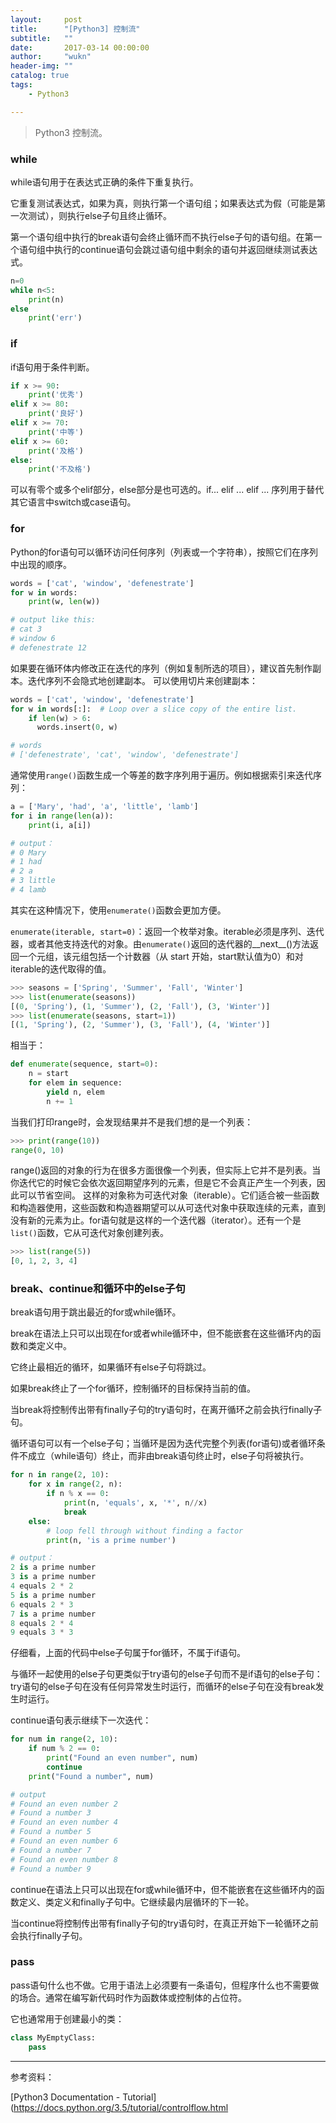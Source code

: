 ```yaml
---
layout:     post
title:      "[Python3] 控制流"
subtitle:   ""
date:       2017-03-14 00:00:00
author:     "wukn"
header-img: ""
catalog: true
tags:
    - Python3

---
```


> Python3 控制流。

### while

while语句用于在表达式正确的条件下重复执行。

它重复测试表达式，如果为真，则执行第一个语句组；如果表达式为假（可能是第一次测试），则执行else子句且终止循环。

第一个语句组中执行的break语句会终止循环而不执行else子句的语句组。在第一个语句组中执行的continue语句会跳过语句组中剩余的语句并返回继续测试表达式。

```python
n=0
while n<5:
    print(n)
else
    print('err')
```

### if

if语句用于条件判断。

```python
if x >= 90:
    print('优秀')
elif x >= 80:
    print('良好')
elif x >= 70:
    print('中等')
elif x >= 60:
    print('及格')
else:
    print('不及格')
```

可以有零个或多个elif部分，else部分是也可选的。if... elif ... elif ... 序列用于替代其它语言中switch或case语句。

### for

Python的for语句可以循环访问任何序列（列表或一个字符串），按照它们在序列中出现的顺序。

```python
words = ['cat', 'window', 'defenestrate']
for w in words:
    print(w, len(w))

# output like this:
# cat 3
# window 6
# defenestrate 12
```

如果要在循环体内修改正在迭代的序列（例如复制所选的项目），建议首先制作副本。迭代序列不会隐式地创建副本。 可以使用切片来创建副本：

```python
words = ['cat', 'window', 'defenestrate']
for w in words[:]:  # Loop over a slice copy of the entire list.
    if len(w) > 6:
      words.insert(0, w)

# words
# ['defenestrate', 'cat', 'window', 'defenestrate']
```

通常使用`range()`函数生成一个等差的数字序列用于遍历。例如根据索引来迭代序列：

```python
a = ['Mary', 'had', 'a', 'little', 'lamb']
for i in range(len(a)):
    print(i, a[i])

# output：
# 0 Mary
# 1 had
# 2 a
# 3 little
# 4 lamb
```

其实在这种情况下，使用`enumerate()`函数会更加方便。

`enumerate(iterable, start=0)`：返回一个枚举对象。iterable必须是序列、迭代器，或者其他支持迭代的对象。由`enumerate()`返回的迭代器的__next__()方法返回一个元组，该元组包括一个计数器（从 start 开始，start默认值为0）和对iterable的迭代取得的值。

```python
>>> seasons = ['Spring', 'Summer', 'Fall', 'Winter']
>>> list(enumerate(seasons))
[(0, 'Spring'), (1, 'Summer'), (2, 'Fall'), (3, 'Winter')]
>>> list(enumerate(seasons, start=1))
[(1, 'Spring'), (2, 'Summer'), (3, 'Fall'), (4, 'Winter')]
```

相当于：

```python
def enumerate(sequence, start=0):
    n = start
    for elem in sequence:
        yield n, elem
        n += 1
```

当我们打印range时，会发现结果并不是我们想的是一个列表：

```python
>>> print(range(10))
range(0, 10)
```

range()返回的对象的行为在很多方面很像一个列表，但实际上它并不是列表。当你迭代它的时候它会依次返回期望序列的元素，但是它不会真正产生一个列表，因此可以节省空间。
这样的对象称为可迭代对象（iterable）。它们适合被一些函数和构造器使用，这些函数和构造器期望可以从可迭代对象中获取连续的元素，直到没有新的元素为止。for语句就是这样的一个迭代器（iterator）。还有一个是`list()`函数，它从可迭代对象创建列表。

```python
>>> list(range(5))
[0, 1, 2, 3, 4]
```

### break、continue和循环中的else子句

break语句用于跳出最近的for或while循环。

break在语法上只可以出现在for或者while循环中，但不能嵌套在这些循环内的函数和类定义中。

它终止最相近的循环，如果循环有else子句将跳过。

如果break终止了一个for循环，控制循环的目标保持当前的值。

当break将控制传出带有finally子句的try语句时，在离开循环之前会执行finally子句。

循环语句可以有一个else子句；当循环是因为迭代完整个列表(for语句)或者循环条件不成立（while语句）终止，而非由break语句终止时，else子句将被执行。

```python
for n in range(2, 10):
    for x in range(2, n):
        if n % x == 0:
            print(n, 'equals', x, '*', n//x)
            break
    else:
        # loop fell through without finding a factor
        print(n, 'is a prime number')

# output：
2 is a prime number
3 is a prime number
4 equals 2 * 2
5 is a prime number
6 equals 2 * 3
7 is a prime number
8 equals 2 * 4
9 equals 3 * 3
```

仔细看，上面的代码中else子句属于for循环，不属于if语句。

与循环一起使用的else子句更类似于try语句的else子句而不是if语句的else子句：try语句的else子句在没有任何异常发生时运行，而循环的else子句在没有break发生时运行。

continue语句表示继续下一次迭代：

```python
for num in range(2, 10):
    if num % 2 == 0:
        print("Found an even number", num)
        continue
    print("Found a number", num)

# output
# Found an even number 2
# Found a number 3
# Found an even number 4
# Found a number 5
# Found an even number 6
# Found a number 7
# Found an even number 8
# Found a number 9
```

continue在语法上只可以出现在for或while循环中，但不能嵌套在这些循环内的函数定义、类定义和finally子句中。它继续最内层循环的下一轮。

当continue将控制传出带有finally子句的try语句时，在真正开始下一轮循环之前会执行finally子句。

### pass

pass语句什么也不做。它用于语法上必须要有一条语句，但程序什么也不需要做的场合。通常在编写新代码时作为函数体或控制体的占位符。

它也通常用于创建最小的类：

```python
class MyEmptyClass:
    pass
```

---

参考资料：

[Python3 Documentation - Tutorial](https://docs.python.org/3.5/tutorial/controlflow.html
